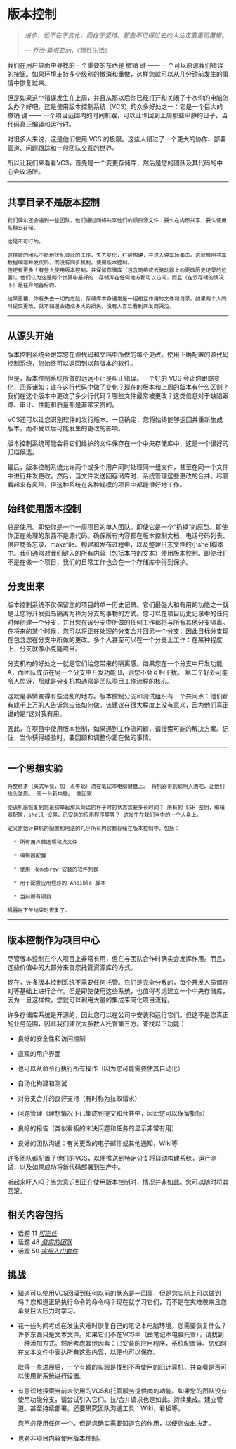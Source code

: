 # 版本控制
<!-- 2020.03.24 -->

> _进步，远不在于变化，而在于坚持。那些不记得过去的人注定要重蹈覆辙。_
>
> -- _乔治·桑塔亚纳_，《理性生活》

我们在用户界面中寻找的一个重要的东西是 撤销 键 —— 一个可以原谅我们错误的按钮。如果环境支持多个级别的撤消和重做，这样您就可以从几分钟前发生的事情中恢复过来。

但是如果这个错误发生在上周，并且从那以后你已经打开和关闭了十次你的电脑怎么办？好吧，这是使用版本控制系统（VCS）的众多好处之一：它是一个巨大的 撤销 键 —— 一个项目范围内的时间机器，可以让你回到上周那些平静的日子，当代码真正编译和运行时。

对很多人来说，这是他们使用 VCS 的极限。这些人错过了一个更大的协作、部署管道、问题跟踪和一般团队交互的世界。

所以让我们来看看VCS，首先是一个变更存储库，然后是您的团队及其代码的中心会议场所。

---
## 共享目录不是版本控制

    我们偶尔还会遇到一些团队，他们通过网络共享他们的项目源文件：要么在内部共享，要么使用某种云存储。

    这是不可行的。

    这样做的团队不断地扰乱彼此的工作，失去变化，打破构建，并进入停车场拳击。这就像用共享数据编写并发代码，而没有同步机制。使用版本控制。
    但还有更多！有些人使用版本控制，并保留存储库（包含网络或云驱动器上的更改历史记录的位置）。他们认为这是两个世界中最好的：存储库在任何地方都可以访问，而且（在云存储的情况下）是在异地备份的。

    结果更糟，你有失去一切的危险。存储库本身通常是一组相互作用的文件和目录。如果两个人同时提交更改，就不知道会造成多大的损失。没有人喜欢看到开发商哭泣。

---

## 从源头开始

版本控制系统会跟踪您在源代码和文档中所做的每个更改。使用正确配置的源代码控制系统，您始终可以返回到以前版本的软件。

但是，版本控制系统所做的远远不止是纠正错误。一个好的 VCS 会让你跟踪变化，回答诸如：谁在这行代码中做了变化？现在的版本和上周的版本有什么区别？我们在这个版本中更改了多少行代码？哪些文件最常被更改？这类信息对于缺陷跟踪、审计、性能和质量都是非常宝贵的。

VCS还可以让您识别软件的发行版本。一旦确定，您将始终能够返回并重新生成版本，而不受以后可能发生的更改的影响。

版本控制系统可能会将它们维护的文件保存在一个中央存储库中，这是一个很好的归档候选。

最后，版本控制系统允许两个或多个用户同时处理同一组文件，甚至在同一个文件中进行并发更改。然后，当文件发送回存储库时，系统管理这些更改的合并。尽管看起来有风险，但这种系统在各种规模的项目中都能很好地工作。

## 始终使用版本控制

总是使用。即使你是一个一周项目的单人团队。即使它是一个“扔掉”的原型。即使你正在处理的东西不是源代码。确保所有内容都在版本控制文档、电话号码列表、供应商备忘录、makefile、构建和发布过程中，以及整理日志文件的小shell脚本中。我们通常对我们键入的所有内容（包括本书的文本）使用版本控制。即使我们不是在做一个项目，我们的日常工作也会在一个存储库中得到保护。

## 分支出来

版本控制系统不仅保留您的项目的单一历史记录。它们最强大和有用的功能之一就是让您将开发孤岛隔离为称为分支的事物的方式。您可以在项目历史记录中的任何时候创建一个分支，并且您在该分支中所做的任何工作都将与所有其他分支隔离。在将来的某个时候，您可以将正在处理的分支合并回另一个分支，因此目标分支现在包含您在分支中所做的更改。多个人甚至可以在一个分支上工作：在某种程度上，分支就像小克隆项目。

分支机构的好处之一就是它们给您带来的隔离感。如果您在一个分支中开发功能 A，而团队成员在另一个分支中开发功能 B，则您不会互相干扰。
第二个好处可能令人惊讶，那就是分支机构通常是团队项目工作流程的核心。

这就是事情变得有些混乱的地方。版本控制分支和测试组织有一个共同点：他们都有成千上万的人告诉您应该如何做。该建议在很大程度上没有意义，因为他们真正说的是“这对我有用。

因此，在项目中使用版本控制，如果遇到工作流问题，请搜索可能的解决方案。记住，当你获得经验时，要回顾和调整你正在做的事情。

---
## 一个思想实验
    将整杯茶（英式早餐，加一点牛奶）洒在笔记本电脑键盘上。 将机器带到聪明人酒吧，让他们抬头皱眉。 买一台新电脑。 拿回家

    使该机器恢复到您最初举起那具命运的杯子时的状态需要多长时间？ 所有的 SSH 密钥，编辑器配置，shell 设置，已安装的应用程序等等？ 这发生在我们当中的一个人身上。

    定义原始计算机的配置和用法的几乎所有内容都存储在版本控制中，包括：

      * 所有用户首选项和点文件

      * 编辑器配置

      * 使用 Homebrew 安装的软件列表

      * 用于配置应用程序的 Ansible 脚本

      * 当前所有项目

    机器在下午结束时恢复了。

---

## 版本控制作为项目中心

尽管版本控制在个人项目上非常有用，但在与团队合作时确实会发挥作用。而且，这些价值中的大部分来自您托管资源库的方式。

现在，许多版本控制系统不需要任何托管。它们是完全分散的，每个开发人员都在对等基础上进行合作。但是即使使用这些系统，也值得考虑建立一个中央存储库，因为一旦这样做，您就可以利用大量的集成来简化项目流程。

许多存储库系统是开源的，因此您可以在公司中安装和运行它们。但这不是您真正的业务范围，因此我们建议大多数人托管第三方。查找以下功能：

- 良好的安全性和访问控制

- 直观的用户界面

- 也可以从命令行执行所有操作（因为您可能需要使其自动化）

- 自动化构建和测试

- 对分支合并的良好支持（有时称为拉取请求）

- 问题管理（理想情况下已集成到提交和合并中，因此您可以保留指标）

- 良好的报告（类似看板的未决问题和任务的显示非常有用）

- 良好的团队沟通：有关更改的电子邮件或其他通知，Wiki等

许多团队都配置了他们的VCS，以便推送到特定分支将自动构建系统，运行测试，以及如果成功将新代码部署到生产中。

听起来吓人吗？当您意识到正在使用版本控制时，情况并非如此。您可以随时将其回滚。

## 相关内容包括

- 话题 11 [_可逆性_](../Chapter2/可逆性.md)
- 话题 48 [_务实的团队_](../Chapter9/务实的团队.md)
- 话题 50 [_实用入门套件_](../Chapter9/实用入门套件.md)

## 挑战

- 知道可以使用VCS回滚到任何以前的状态是一回事，但是您实际上可以做到吗？您知道正确执行命令的命令吗？现在就学习它们，而不是在灾难袭来且您承受巨大压力时学习。

- 花一些时间考虑在发生灾难时恢复自己的笔记本电脑环境。您需要恢复什么？许多东西只是文本文件。如果它们不在VCS中（由笔记本电脑托管），请找到一种添加方式。然后考虑其他因素：已安装的应用程序，系统配置等。您如何在文本文件中表达所有这些内容，以便也可以保存。

  取得一些进展后，一个有趣的实验是找到不再使用的旧计算机，并查看是否可以使用新系统进行设置。

- 有意识地探索当前未使用的VCS和托管服务提供商的功能。如果您的团队没有使用功能分支，请尝试引入它们。拉/合并请求也是如此。持续集成。建立管道。甚至持续部署。还要研究团队沟通工具：Wiki，看板等。

  您不必使用任何一个。但是您确实需要知道它的作用，以便您做出决定。

- 也对非项目内容使用版本控制。
